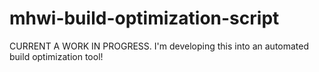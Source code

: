 # mhwi-build-optimization-script
CURRENT A WORK IN PROGRESS. I'm developing this into an automated build optimization tool!
